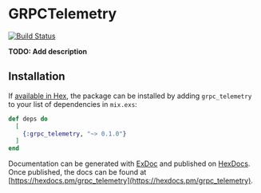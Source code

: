 # GRPCTelemetry

[![Build Status](https://travis-ci.org/soundtrackyourbrand/grpc-telemetry.svg?branch=master)](https://travis-ci.org/soundtrackyourbrand/grpc-telemetry)

**TODO: Add description**

## Installation

If [available in Hex](https://hex.pm/docs/publish), the package can be installed
by adding `grpc_telemetry` to your list of dependencies in `mix.exs`:

```elixir
def deps do
  [
    {:grpc_telemetry, "~> 0.1.0"}
  ]
end
```

Documentation can be generated with [ExDoc](https://github.com/elixir-lang/ex_doc)
and published on [HexDocs](https://hexdocs.pm). Once published, the docs can
be found at [https://hexdocs.pm/grpc_telemetry](https://hexdocs.pm/grpc_telemetry).

